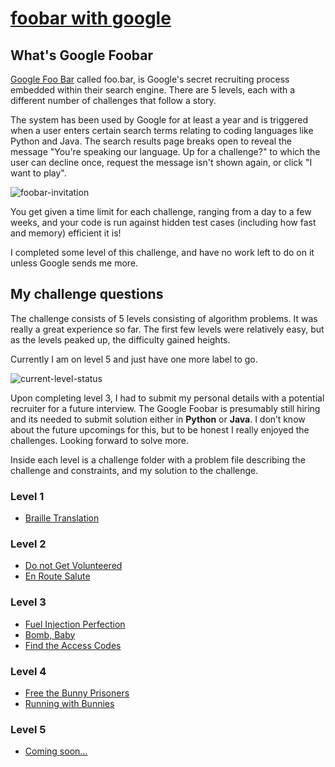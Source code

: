 # [foobar with google](https://foobar.withgoogle.com)

## What's Google Foobar

[Google Foo Bar](https://foobar.withgoogle.com) called foo.bar, is Google's secret recruiting process embedded within their search engine. There are 5 levels, each with a different number of challenges that follow a story.

The system has been used by Google for at least a year and is triggered when a user enters certain search terms relating to coding languages like Python and Java. The search results page breaks open to reveal the message "You're speaking our language. Up for a challenge?" to which the user can decline once, request the message isn't shown again, or click "I want to play".

![foobar-invitation](https://github.com/bezzad/foobar.withgoogle/raw/master/img/foobar-first-message.png)

You get given a time limit for each challenge, ranging from a day to
a few weeks, and your code is run against hidden test cases (including
how fast and memory) efficient it is!

I completed some level of this challenge, and have no work left to do on it unless
Google sends me more.

## My challenge questions

The challenge consists of 5 levels consisting of algorithm problems.
It was really a great experience so far.
The first few levels were relatively easy, but as the levels peaked up, the difficulty gained heights.

Currently I am on level 5 and just have one more label to go.

![current-level-status](https://github.com/bezzad/foobar.withgoogle/raw/master/img/current-level-status.png)

Upon completing level 3, I had to submit my personal details with a potential recruiter for a future interview.
The Google Foobar is presumably still hiring and its needed to submit solution either in **Python** or **Java**.
I don’t know about the future upcomings for this, but to be honest I really enjoyed the challenges.
Looking forward to solve more.

Inside each level is a challenge folder with a problem file describing the challenge and constraints, and my solution to the challenge.

### Level 1

- [Braille Translation](https://github.com/bezzad/foobar.withgoogle/tree/master/1.%20Braille%20Translation)

### Level 2

- [Do not Get Volunteered](https://github.com/bezzad/foobar.withgoogle/tree/master/2.1%20Do%20not%20Get%20Volunteered)
- [En Route Salute](https://github.com/bezzad/foobar.withgoogle/tree/master/2.2%20En%20Route%20Salute)
  
### Level 3

- [Fuel Injection Perfection](https://github.com/bezzad/foobar.withgoogle/tree/master/3.1%20Fuel%20Injection%20Perfection)
- [Bomb, Baby](https://github.com/bezzad/foobar.withgoogle/tree/master/3.2%20Bomb%2C%20Baby)
- [Find the Access Codes](https://github.com/bezzad/foobar.withgoogle/tree/master/3.3%20Find%20the%20Access%20Codes)

### Level 4

- [Free the Bunny Prisoners](https://github.com/bezzad/foobar.withgoogle/tree/master/4.1%20Free%20the%20Bunny%20Prisoners)
- [Running with Bunnies](https://github.com/bezzad/foobar.withgoogle/tree/master/4.2%20Running%20with%20Bunnies)

### Level 5

- [Coming soon...]()